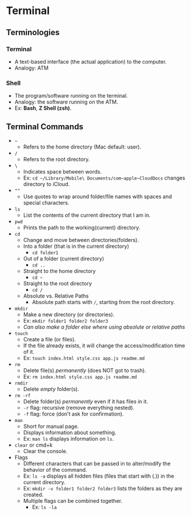 # Terminal

## Terminologies
### Terminal
- A text-based interface (the actual application) to the computer.
- Analogy: ATM
### Shell
- The program/software running on the terminal.
- Analogy: the software running on the ATM.
- Ex: **Bash**, **Z Shell (zsh)**.

## Terminal Commands
- `~`
  - Refers to the home directory (Mac default: user).
- `/`
  - Refers to the root directory.
- `\ `
  - Indicates space between words.
  - Ex: `cd ~/Library/Mobile\ Documents/com~apple~CloudDocs` changes directory to iCloud.
- `""`
  - Use quotes to wrap around folder/file names with spaces and special characters.
- `ls`
  - List the contents of the current directory that I am in.
- `pwd`
  - Prints the path to the working(current) directory.
- `cd`
  - Change and move between directories(folders).
  - Into a folder (that is in the current directory)
    - `cd folder1`
  - Out of a folder (current directory)
    - `cd ..`
  - Straight to the home directory
    - `cd ~`
  - Straight to the root directory
    - `cd /`
  - Absolute vs. Relative Paths
    - Absolute path starts with `/`, starting from the root directory.
- `mkdir`
  - Make a new directory (or directories).
  - Ex: `mkdir folder1 folder2 folder3`
  - *Can also make a folder else where using absolute or relative paths*
- `touch`
  - Create a file (or files).
  - If the file already exists, it will change the access/modification time of it.
  - Ex: `touch index.html style.css app.js readme.md`
- `rm`
  - Delete file(s) *permanently* (does NOT got to trash).
  - Ex: `rm index.html style.css app.js readme.md`
- `rmdir`
  - Delete *empty* folder(s).
- `rm -rf`
  - Delete folder(s) *permanently* even if it has files in it.
  - `-r` flag: recursive (remove everything nested).
  - `-f` flag: force (don't ask for confirmation).
- `man`
  - Short for manual page.
  - Displays information about something.
  - Ex: `man ls` displays information on `ls`.
- `clear` or cmd+k
  - Clear the console.
- Flags
  - Different characters that can be passed in to alter/modify the behavior of the command.
  - Ex: `ls -a` displays all hidden files (files that start with (.)) in the current directory.
  - Ex: `mkdir -v folder1 folder2 folder3` lists the folders as they are created.
  - Multiple flags can be combined together.
    - Ex: `ls -la`
